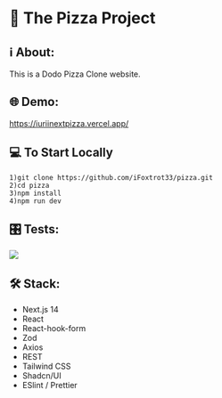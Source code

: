 # 🍕 The Pizza Project

## ℹ About:

This is a Dodo Pizza Clone website.

## 🌐 Demo:

https://iuriinextpizza.vercel.app/

## 💻 To Start Locally

```
1)git clone https://github.com/iFoxtrot33/pizza.git
2)cd pizza
3)npm install
4)npm run dev
```

## 🎛️ Tests:

<a href="https://codeclimate.com/github/iFoxtrot33/pizza/maintainability"><img src="https://api.codeclimate.com/v1/badges/eee009d92f754f529191/maintainability" /></a>

## 🛠 Stack:

- Next.js 14
- React
- React-hook-form
- Zod
- Axios
- REST
- Tailwind CSS
- Shadcn/UI
- ESlint / Prettier
